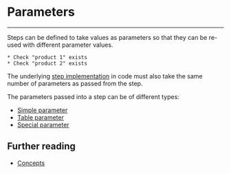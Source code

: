 # Parameters
---
Steps can be defined to take values as parameters so that they can be re-used with different parameter values.

```
* Check "product 1" exists
* Check "product 2" exists
```

The underlying [step implementation](../../language_features/step_implementations.md) in code must also take the same number of parameters as passed from the step.

The parameters passed into a step can be of different types:
- [Simple parameter](simple_parameters.md)
- [Table parameter](table_parameters.md)
- [Special parameter](special_parameters.md)

## Further reading
* [Concepts](../concepts.md)
